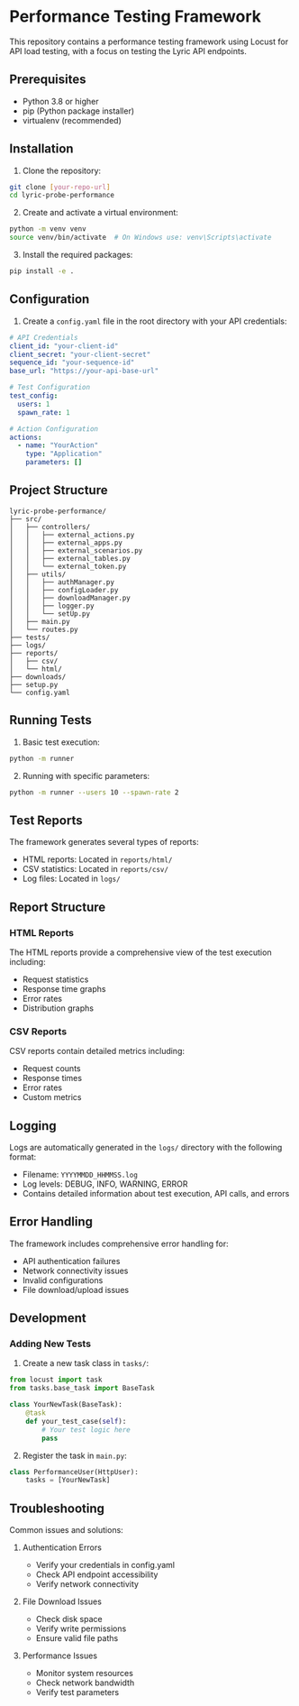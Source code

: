 # Performance Testing Framework

This repository contains a performance testing framework using Locust for API load testing, with a focus on testing the Lyric API endpoints.

## Prerequisites

- Python 3.8 or higher
- pip (Python package installer)
- virtualenv (recommended)

## Installation

1. Clone the repository:
```bash
git clone [your-repo-url]
cd lyric-probe-performance
```

2. Create and activate a virtual environment:
```bash
python -m venv venv
source venv/bin/activate  # On Windows use: venv\Scripts\activate
```

3. Install the required packages:
```bash
pip install -e .
```

## Configuration

1. Create a `config.yaml` file in the root directory with your API credentials:
```yaml
# API Credentials
client_id: "your-client-id"
client_secret: "your-client-secret"
sequence_id: "your-sequence-id"
base_url: "https://your-api-base-url"

# Test Configuration
test_config:
  users: 1
  spawn_rate: 1

# Action Configuration
actions:
  - name: "YourAction"
    type: "Application"
    parameters: []
```

## Project Structure

```
lyric-probe-performance/
├── src/
│   ├── controllers/
│   │   ├── external_actions.py
│   │   ├── external_apps.py
│   │   ├── external_scenarios.py
│   │   ├── external_tables.py
│   │   └── external_token.py
│   ├── utils/
│   │   ├── authManager.py
│   │   ├── configLoader.py
│   │   ├── downloadManager.py
│   │   ├── logger.py
│   │   └── setUp.py
│   ├── main.py
│   └── routes.py
├── tests/
├── logs/
├── reports/
│   ├── csv/
│   └── html/
├── downloads/
├── setup.py
└── config.yaml
```

## Running Tests

1. Basic test execution:
```bash
python -m runner
```

2. Running with specific parameters:
```bash
python -m runner --users 10 --spawn-rate 2
```

## Test Reports

The framework generates several types of reports:

- HTML reports: Located in `reports/html/`
- CSV statistics: Located in `reports/csv/`
- Log files: Located in `logs/`

## Report Structure

### HTML Reports
The HTML reports provide a comprehensive view of the test execution including:
- Request statistics
- Response time graphs
- Error rates
- Distribution graphs

### CSV Reports
CSV reports contain detailed metrics including:
- Request counts
- Response times
- Error rates
- Custom metrics

## Logging

Logs are automatically generated in the `logs/` directory with the following format:
- Filename: `YYYYMMDD_HHMMSS.log`
- Log levels: DEBUG, INFO, WARNING, ERROR
- Contains detailed information about test execution, API calls, and errors

## Error Handling

The framework includes comprehensive error handling for:
- API authentication failures
- Network connectivity issues
- Invalid configurations
- File download/upload issues

## Development

### Adding New Tests

1. Create a new task class in `tasks/`:
```python
from locust import task
from tasks.base_task import BaseTask

class YourNewTask(BaseTask):
    @task
    def your_test_case(self):
        # Your test logic here
        pass
```

2. Register the task in `main.py`:
```python
class PerformanceUser(HttpUser):
    tasks = [YourNewTask]
```

## Troubleshooting

Common issues and solutions:

1. Authentication Errors
   - Verify your credentials in config.yaml
   - Check API endpoint accessibility
   - Verify network connectivity

2. File Download Issues
   - Check disk space
   - Verify write permissions
   - Ensure valid file paths

3. Performance Issues
   - Monitor system resources
   - Check network bandwidth
   - Verify test parameters
